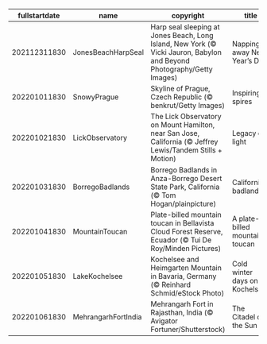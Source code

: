 |fullstartdate|name|copyright|title|image|
|--|--|--|--|--|
202112311830|JonesBeachHarpSeal|Harp seal sleeping at Jones Beach, Long Island, New York (© Vicki Jauron, Babylon and Beyond Photography/Getty Images)|Napping away New Year’s Day|![](/en-IN/2022/01/202112311830JonesBeachHarpSeal.jpg)|
202201011830|SnowyPrague|Skyline of Prague, Czech Republic (© benkrut/Getty Images)|Inspiring spires|![](/en-IN/2022/01/202201011830SnowyPrague.jpg)|
202201021830|LickObservatory|The Lick Observatory on Mount Hamilton, near San Jose, California (© Jeffrey Lewis/Tandem Stills + Motion)|Legacy of light|![](/en-IN/2022/01/202201021830LickObservatory.jpg)|
202201031830|BorregoBadlands|Borrego Badlands in Anza-Borrego Desert State Park, California (© Tom Hogan/plainpicture)|California's badlands|![](/en-IN/2022/01/202201031830BorregoBadlands.jpg)|
202201041830|MountainToucan|Plate-billed mountain toucan in Bellavista Cloud Forest Reserve, Ecuador (© Tui De Roy/Minden Pictures)|A plate-billed mountain toucan|![](/en-IN/2022/01/202201041830MountainToucan.jpg)|
202201051830|LakeKochelsee|Kochelsee and Heimgarten Mountain in Bavaria, Germany (© Reinhard Schmid/eStock Photo)|Cold winter days on Kochelsee|![](/en-IN/2022/01/202201051830LakeKochelsee.jpg)|
202201061830|MehrangarhFortIndia|Mehrangarh Fort in Rajasthan, India (© Avigator Fortuner/Shutterstock)|The Citadel of the Sun|![](/en-IN/2022/01/202201061830MehrangarhFortIndia.jpg)|
